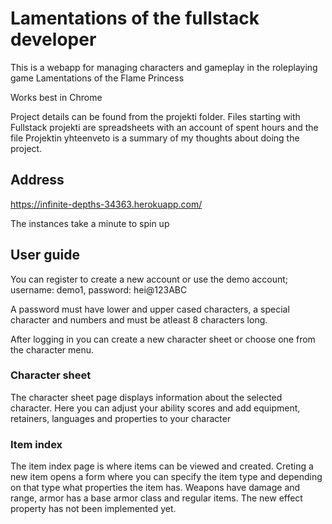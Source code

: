 # Lamentations of the fullstack developer
This is a webapp for managing characters and gameplay in the roleplaying game Lamentations of the Flame Princess

Works best in Chrome

Project details can be found from the projekti folder. Files starting with Fullstack projekti are spreadsheets with an account of spent hours and the file Projektin yhteenveto is a summary of my thoughts about doing the project.

## Address
https://infinite-depths-34363.herokuapp.com/

The instances take a minute to spin up

## User guide
You can register to create a new account or use the demo account; username: demo1, password: hei@123ABC

A password must have lower and upper cased characters, a special character and numbers and must be atleast 8 characters long.

After logging in you can create a new character sheet or choose one from the character menu.

### Character sheet
The character sheet page displays information about the selected character. Here you can adjust your ability scores and add equipment, retainers, languages and properties to your character

### Item index
The item index page is where items can be viewed and created. Creting a new item opens a form where you can specify the item type and depending on that type what properties the item has. Weapons have damage and range, armor has a base armor class and regular items. The new effect property has not been implemented yet.
